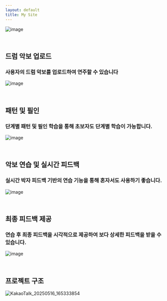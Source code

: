 ```yaml
---
layout: default
title: My Site
---
```


![image](https://github.com/user-attachments/assets/c7373fc3-1d30-4bbd-976a-f0490f55c194)

<br/>

## 드럼 악보 업로드
### 사용자의 드럼 악보를 업로드하여 연주할 수 있습니다
![image](https://github.com/user-attachments/assets/9230ecab-b2ab-4ca3-98c7-2558bd1cf1b7)

<br/>

## 패턴 및 필인
### 단계별 패턴 및 필인 학습을 통해 초보자도 단계별 학습이 가능합니다.
![image](https://github.com/user-attachments/assets/cfe5003c-9de2-4f38-ab4f-7f3131d17ec0)

<br/>

## 악보 연습 및 실시간 피드백
### 실시간 박자 피드백 기반의 연습 기능을 통해 혼자서도 사용하기 좋습니다.
![image](https://github.com/user-attachments/assets/6c147498-52da-453d-be63-3c712e4d6ae4)

<br/>

## 최종 피드백 제공
### 연습 후 최종 피드백을 시각적으로 제공하여 보다 상세한 피드백을 받을 수 있습니다.
![image](https://github.com/user-attachments/assets/0048f577-521a-4041-b897-e5a5ee83be9b)

<br/> 

## 프로젝트 구조
![KakaoTalk_20250516_165333854](https://github.com/user-attachments/assets/0b4c8372-2f2c-49b8-baa3-67af8a647276)








